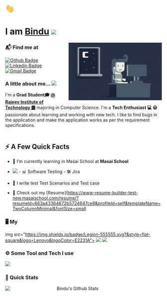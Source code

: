 <img width="30px" margin="0px" src="https://raw.githubusercontent.com/ABSphreak/ABSphreak/master/gifs/Hi.gif"> 
<h1>I am <a href="https://github.com/LD">Bindu</a> <img height="30px" src="https://emojis.slackmojis.com/emojis/images/1531849430/4246/blob-sunglasses.gif?1531849430"></h1>
<img alt="Night Coding" src="https://raw.githubusercontent.com/AVS1508/AVS1508/master/assets/Night-Coding.gif" align="right"/>
</h1>

### 📬 Find me at
[![Github Badge](http://img.shields.io/badge/-Github-black?style=flat-square&logo=github&link=https://github.com/Defcon27/)](https://github.com/Defcon27/) 
[![Linkedin Badge](https://img.shields.io/badge/-LinkedIn-blue?style=flat-square&logo=Linkedin&logoColor=white&link=https://www.linkedin.com/in/hemanthkollipara/)](https://www.linkedin.com/in/hemanthkollipara)
[![Gmail Badge](https://img.shields.io/badge/-Gmail-d14836?style=flat-square&logo=Gmail&logoColor=white&link=mailto:binduld1994@gmail.com)](mailto:defcon.binduld1994@gmail.com)



### A little about me...  <img src="https://media.giphy.com/media/VgCDAzcKvsR6OM0uWg/giphy.gif" width="50"> 
I'm a **Grad Student🎓 [@ Rajeev Institute of Technology 🅾️](https://www.osu.edu/)** majoring in Computer Science. I'm a **Tech Enthusiast 💻 😃** passionate about learning and working with new tech. I like to find bugs in the application and make the application works as per the requirement specifications. <br/><br/>




## ⚡️ A Few Quick Facts

- 🔭 I’m currently learning in Masai School  at **Masai School**
- <img src="https://media.giphy.com/media/WUlplcMpOCEmTGBtBW/giphy.gif" width="30">  
  - 📊 Software Testing
    - 🛠 Jira
 
- 📝 I write test Test Scenarios and Test case
- 📙 Check out my [Resume](https://www-resume-builder-test-new.masaischool.com/resume/?resumeld=663a43364672b5724647ce8&profileld=self&templateName=TwoColumnMinimal&fontSize=small


  
### 🖥️ My 
img src="https://img.shields.io/badge/Legion-555555.svg?&style=flat-square&logo=Lenovo&logoColor=E2231A"> <img src="https://img.shields.io/badge/Windows-555555.svg?&style=flat-square&logo=windows&logoColor=0078D6"> <img src="https://img.shields.io/badge/Chrome-555555.svg?&style=flat-square&logo=google-chrome&logoColor=FABC0C"> 

### ⚙️ Some Tool and Tech I use

<code><img height="30" src="https://avatars2.githubusercontent.com/u/1728152?s=200&v=4"></code>  


### 🚀 Quick Stats
<p align="center">
<img width="450" align="left" src="https://github-readme-stats-defcon27.vercel.app/api?username=Bindu&show_icons=true&line_height=21&theme=react" alt="Bindu's Github Stats" />
<!-- <img width="340" height="155" align="center" 
   
<!-- ![Profile Views](https://komarev.com/ghpvc/?username=Defcon27) -->


<!-- <details>
<summary> 💥 Learning on </summary>
<br>
<p align="center">
<a href="https://github.com/Bindu/ManualTesting">
<img src="https://github-readme-stats-defcon27.vercel.app/api/pin/?username=Bindu&repo=Machine-Learning&show_owner=true&theme=react" />
</a>&ensp;
<img src="https://github-readme-stats-defcon27.vercel.app/api/pin/?username=Bindu&repo=Deep-Learning&show_owner=true&theme=react" />
</a>
</p>
</details> -->



<!--
**Bindu** is a ✨ _special_ ✨ repository because its `README.md` (this file) appears on your GitHub profile.

pic on right
<img height="270" src="sss.svg" align=right>

 
views
![Profile Views](https://komarev.com/ghpvc/?username=Bindu



social modded badge
<a href="https://www.linkedin.com/in/binduld8"><img src="https://img.shields.io/badge/linkedin-%230077B5.svg?&style=for-the-badge&logo=linkedin&logoColor=white" height=25></a>


language badges:
![JAVA](https://img.shields.io/badge/java-FECE00?style=flat&logo=Java&logoColor=3776AB)


![SQL](https://img.shields.io/badge/SQL-555555?style=flat&logo=SQL)

![Git](https://img.shields.io/badge/Git-555555?style=flat-square&logo=git)
![GitHub](https://img.shields.io/badge/GitHub-181717?style=flat-square&logo=github)


-->
